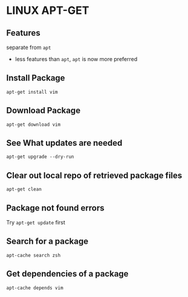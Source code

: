 # LINUX APT-GET

## Features
separate from `apt`
- less features than `apt`, `apt` is now more preferred

## Install Package

`apt-get install vim`

## Download Package

`apt-get download vim`

## See What updates are needed

`apt-get upgrade --dry-run`

## Clear out local repo of retrieved package files

`apt-get clean`

## Package not found errors

Try `apt-get update` first

## Search for a package

`apt-cache search zsh`

## Get dependencies of a package

`apt-cache depends vim`